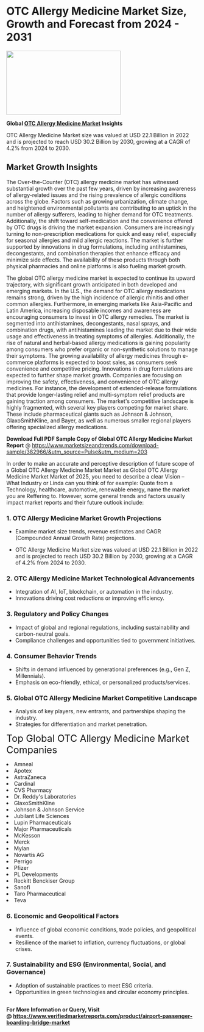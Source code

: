 <H1>OTC Allergy Medicine Market Size, Growth and Forecast from 2024 - 2031</H1><img class="aligncenter size-medium wp-image-584254" src="https://thirdeyenews.in/wp-content/uploads/2024/09/Global-Market-Research-300x168.jpeg" alt="" width="300" height="168" /><p><strong>Global&nbsp;<a href="https://www.marketsizeandtrends.com/download-sample/382966/&amp;utm_source=Pulse&amp;utm_medium=203">OTC Allergy Medicine Market</a> Insights</strong></p><p>OTC Allergy Medicine Market size was valued at USD 22.1 Billion in 2022 and is projected to reach USD 30.2 Billion by 2030, growing at a CAGR of 4.2% from 2024 to 2030.</p><p><h2>Market Growth Insights</h2> <p>The Over-the-Counter (OTC) allergy medicine market has witnessed substantial growth over the past few years, driven by increasing awareness of allergy-related issues and the rising prevalence of allergic conditions across the globe. Factors such as growing urbanization, climate change, and heightened environmental pollutants are contributing to an uptick in the number of allergy sufferers, leading to higher demand for OTC treatments. Additionally, the shift toward self-medication and the convenience offered by OTC drugs is driving the market expansion. Consumers are increasingly turning to non-prescription medications for quick and easy relief, especially for seasonal allergies and mild allergic reactions. The market is further supported by innovations in drug formulations, including antihistamines, decongestants, and combination therapies that enhance efficacy and minimize side effects. The availability of these products through both physical pharmacies and online platforms is also fueling market growth. </p> <p>The global OTC allergy medicine market is expected to continue its upward trajectory, with significant growth anticipated in both developed and emerging markets. In the U.S., the demand for OTC allergy medications remains strong, driven by the high incidence of allergic rhinitis and other common allergies. Furthermore, in emerging markets like Asia-Pacific and Latin America, increasing disposable incomes and awareness are encouraging consumers to invest in OTC allergy remedies. The market is segmented into antihistamines, decongestants, nasal sprays, and combination drugs, with antihistamines leading the market due to their wide usage and effectiveness in treating symptoms of allergies. Additionally, the rise of natural and herbal-based allergy medications is gaining popularity among consumers who prefer organic or non-synthetic solutions to manage their symptoms. The growing availability of allergy medicines through e-commerce platforms is expected to boost sales, as consumers seek convenience and competitive pricing. Innovations in drug formulations are expected to further shape market growth. Companies are focusing on improving the safety, effectiveness, and convenience of OTC allergy medicines. For instance, the development of extended-release formulations that provide longer-lasting relief and multi-symptom relief products are gaining traction among consumers. The market's competitive landscape is highly fragmented, with several key players competing for market share. These include pharmaceutical giants such as Johnson & Johnson, GlaxoSmithKline, and Bayer, as well as numerous smaller regional players offering specialized allergy medications. </p><p><span class=""><strong>Download Full PDF Sample Copy of Global OTC Allergy Medicine Market Report</strong> @ <a href="https://www.marketsizeandtrends.com/download-sample/382966/&amp;utm_source=Pulse&amp;utm_medium=203" target="_blank">https://www.marketsizeandtrends.com/download-sample/382966/&amp;utm_source=Pulse&amp;utm_medium=203</a></span></p><p>In order to make an accurate and perceptive description of future scope of a Global&nbsp;OTC Allergy Medicine Market Market as Global&nbsp;OTC Allergy Medicine Market Market of 2025, you need to describe a clear Vision &ndash; What Industry or Linda can you think of for example: Quote from a Technology, healthcare, automotive, renewable energy, name the market you are Reffering to. However, some general trends and factors usually impact market reports and their future outlook include:</p><h3>1.&nbsp;<strong>OTC Allergy Medicine Market Growth Projections</strong></h3><ul><li>Examine market size trends, revenue estimates and CAGR (Compounded Annual Growth Rate) projections.</li><li><p>OTC Allergy Medicine Market size was valued at USD 22.1 Billion in 2022 and is projected to reach USD 30.2 Billion by 2030, growing at a CAGR of 4.2% from 2024 to 2030.</p></li></ul><h3>2.&nbsp;<strong>OTC Allergy Medicine Market Technological Advancements</strong></h3><ul><li>Integration of AI, IoT, blockchain, or automation in the industry.</li><li>Innovations driving cost reductions or improving efficiency.</li></ul><h3>3.&nbsp;<strong>Regulatory and Policy Changes</strong></h3><ul><li>Impact of global and regional regulations, including sustainability and carbon-neutral goals.</li><li>Compliance challenges and opportunities tied to government initiatives.</li></ul><h3>4.&nbsp;<strong>Consumer Behavior Trends</strong></h3><ul><li>Shifts in demand influenced by generational preferences (e.g., Gen Z, Millennials).</li><li>Emphasis on eco-friendly, ethical, or personalized products/services.</li></ul><h3>5.&nbsp;<strong>Global OTC Allergy Medicine Market Competitive Landscape</strong></h3><ul><li>Analysis of key players, new entrants, and partnerships shaping the industry.</li><li>Strategies for differentiation and market penetration.</li></ul><p data-pm-slice="1 1 []"><span style="color: inherit; font-family: inherit; font-size: 25px;">Top Global OTC Allergy Medicine Market Companies</span></p><div class="" data-test-id=""><p><li>Amneal</li><li> Apotex</li><li> AstraZaneca</li><li> Cardinal</li><li> CVS Pharmacy</li><li> Dr. Reddy's Laboratories</li><li> GlaxoSmithKline</li><li> Johnson & Johnson Service</li><li> Jubilant Life Sciences</li><li> Lupin Pharmaceuticals</li><li> Major Pharmaceuticals</li><li> McKesson</li><li> Merck</li><li> Mylan</li><li> Novartis AG</li><li> Perrigo</li><li> Pfizer</li><li> PL Developments</li><li> Reckitt Benckiser Group</li><li> Sanofi</li><li> Taro Pharmaceutical</li><li> Teva</li></p></div><h3>6.&nbsp;<strong>Economic and Geopolitical Factors</strong></h3><ul><li>Influence of global economic conditions, trade policies, and geopolitical events.</li><li>Resilience of the market to inflation, currency fluctuations, or global crises.</li></ul><h3>7.&nbsp;<strong>Sustainability and ESG (Environmental, Social, and Governance)</strong></h3><ul><li>Adoption of sustainable practices to meet ESG criteria.</li><li>Opportunities in green technologies and circular economy principles.</li></ul><h2><strong style="font-size: 14px;">For More Information or Query, Visit @&nbsp;</strong><a style="background-color: #ffffff; font-size: 14px;" href="https://www.marketsizeandtrends.com/report/otc-allergy-medicine-market/" target="_blank">https://www.verifiedmarketreports.com/product/airport-passenger-boarding-bridge-market</a></h2>
